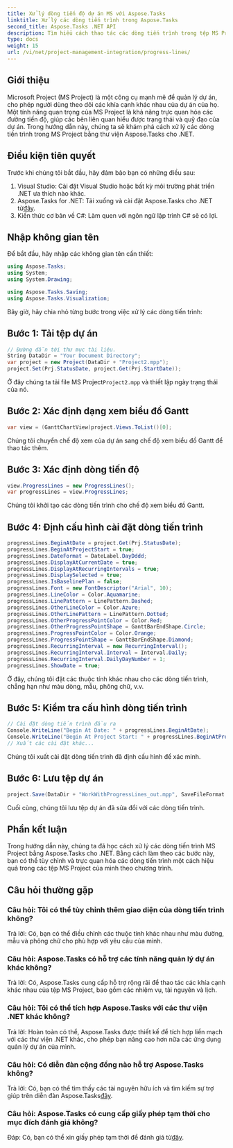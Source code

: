 ```yaml
---
title: Xử lý dòng tiến độ dự án MS với Aspose.Tasks
linktitle: Xử lý các dòng tiến trình trong Aspose.Tasks
second_title: Aspose.Tasks .NET API
description: Tìm hiểu cách thao tác các dòng tiến trình trong tệp MS Project bằng Aspose.Tasks cho .NET, nâng cao khả năng quản lý và trực quan hóa dự án.
type: docs
weight: 15
url: /vi/net/project-management-integration/progress-lines/
---
```

## Giới thiệu
Microsoft Project (MS Project) là một công cụ mạnh mẽ để quản lý dự án, cho phép người dùng theo dõi các khía cạnh khác nhau của dự án của họ. Một tính năng quan trọng của MS Project là khả năng trực quan hóa các đường tiến độ, giúp các bên liên quan hiểu được trạng thái và quỹ đạo của dự án. Trong hướng dẫn này, chúng ta sẽ khám phá cách xử lý các dòng tiến trình trong MS Project bằng thư viện Aspose.Tasks cho .NET.
## Điều kiện tiên quyết
Trước khi chúng tôi bắt đầu, hãy đảm bảo bạn có những điều sau:
1. Visual Studio: Cài đặt Visual Studio hoặc bất kỳ môi trường phát triển .NET ưa thích nào khác.
2.  Aspose.Tasks for .NET: Tải xuống và cài đặt Aspose.Tasks cho .NET từ[đây](https://releases.aspose.com/tasks/net/).
3. Kiến thức cơ bản về C#: Làm quen với ngôn ngữ lập trình C# sẽ có lợi.

## Nhập không gian tên
Để bắt đầu, hãy nhập các không gian tên cần thiết:
```csharp
using Aspose.Tasks;
using System;
using System.Drawing;

using Aspose.Tasks.Saving;
using Aspose.Tasks.Visualization;
```
Bây giờ, hãy chia nhỏ từng bước trong việc xử lý các dòng tiến trình:
## Bước 1: Tải tệp dự án
```csharp
// Đường dẫn tới thư mục tài liệu.
String DataDir = "Your Document Directory";
var project = new Project(DataDir + "Project2.mpp");
project.Set(Prj.StatusDate, project.Get(Prj.StartDate));
```
 Ở đây chúng ta tải file MS Project`Project2.mpp` và thiết lập ngày trạng thái của nó.
## Bước 2: Xác định dạng xem biểu đồ Gantt
```csharp
var view = (GanttChartView)project.Views.ToList()[0];
```
Chúng tôi chuyển chế độ xem của dự án sang chế độ xem biểu đồ Gantt để thao tác thêm.
## Bước 3: Xác định dòng tiến độ
```csharp
view.ProgressLines = new ProgressLines();
var progressLines = view.ProgressLines;
```
Chúng tôi khởi tạo các dòng tiến trình cho chế độ xem biểu đồ Gantt.
## Bước 4: Định cấu hình cài đặt dòng tiến trình
```csharp
progressLines.BeginAtDate = project.Get(Prj.StatusDate);
progressLines.BeginAtProjectStart = true;
progressLines.DateFormat = DateLabel.DayDddd;
progressLines.DisplayAtCurrentDate = true;
progressLines.DisplayAtRecurringIntervals = true;
progressLines.DisplaySelected = true;
progressLines.IsBaselinePlan = false;
progressLines.Font = new FontDescriptor("Arial", 10);
progressLines.LineColor = Color.Aquamarine;
progressLines.LinePattern = LinePattern.Dashed;
progressLines.OtherLineColor = Color.Azure;
progressLines.OtherLinePattern = LinePattern.Dotted;
progressLines.OtherProgressPointColor = Color.Red;
progressLines.OtherProgressPointShape = GanttBarEndShape.Circle;
progressLines.ProgressPointColor = Color.Orange;
progressLines.ProgressPointShape = GanttBarEndShape.Diamond;
progressLines.RecurringInterval = new RecurringInterval();
progressLines.RecurringInterval.Interval = Interval.Daily;
progressLines.RecurringInterval.DailyDayNumber = 1;
progressLines.ShowDate = true;
```
Ở đây, chúng tôi đặt các thuộc tính khác nhau cho các dòng tiến trình, chẳng hạn như màu dòng, mẫu, phông chữ, v.v.
## Bước 5: Kiểm tra cấu hình dòng tiến trình
```csharp
// Cài đặt dòng tiến trình đầu ra
Console.WriteLine("Begin At Date: " + progressLines.BeginAtDate);
Console.WriteLine("Begin At Project Start: " + progressLines.BeginAtProjectStart);
// Xuất các cài đặt khác...
```
Chúng tôi xuất cài đặt dòng tiến trình đã định cấu hình để xác minh.
## Bước 6: Lưu tệp dự án
```csharp
project.Save(DataDir + "WorkWithProgressLines_out.mpp", SaveFileFormat.Mpp);
```
Cuối cùng, chúng tôi lưu tệp dự án đã sửa đổi với các dòng tiến trình.

## Phần kết luận
Trong hướng dẫn này, chúng ta đã học cách xử lý các dòng tiến trình MS Project bằng Aspose.Tasks cho .NET. Bằng cách làm theo các bước này, bạn có thể tùy chỉnh và trực quan hóa các dòng tiến trình một cách hiệu quả trong các tệp MS Project của mình theo chương trình.
## Câu hỏi thường gặp
### Câu hỏi: Tôi có thể tùy chỉnh thêm giao diện của dòng tiến trình không?
Trả lời: Có, bạn có thể điều chỉnh các thuộc tính khác nhau như màu đường, mẫu và phông chữ cho phù hợp với yêu cầu của mình.
### Câu hỏi: Aspose.Tasks có hỗ trợ các tính năng quản lý dự án khác không?
Trả lời: Có, Aspose.Tasks cung cấp hỗ trợ rộng rãi để thao tác các khía cạnh khác nhau của tệp MS Project, bao gồm các nhiệm vụ, tài nguyên và lịch.
### Câu hỏi: Tôi có thể tích hợp Aspose.Tasks với các thư viện .NET khác không?
Trả lời: Hoàn toàn có thể, Aspose.Tasks được thiết kế để tích hợp liền mạch với các thư viện .NET khác, cho phép bạn nâng cao hơn nữa các ứng dụng quản lý dự án của mình.
### Câu hỏi: Có diễn đàn cộng đồng nào hỗ trợ Aspose.Tasks không?
 Trả lời: Có, bạn có thể tìm thấy các tài nguyên hữu ích và tìm kiếm sự trợ giúp trên diễn đàn Aspose.Tasks[đây](https://forum.aspose.com/c/tasks/15).
### Câu hỏi: Aspose.Tasks có cung cấp giấy phép tạm thời cho mục đích đánh giá không?
 Đáp: Có, bạn có thể xin giấy phép tạm thời để đánh giá từ[đây](https://purchase.aspose.com/temporary-license/).